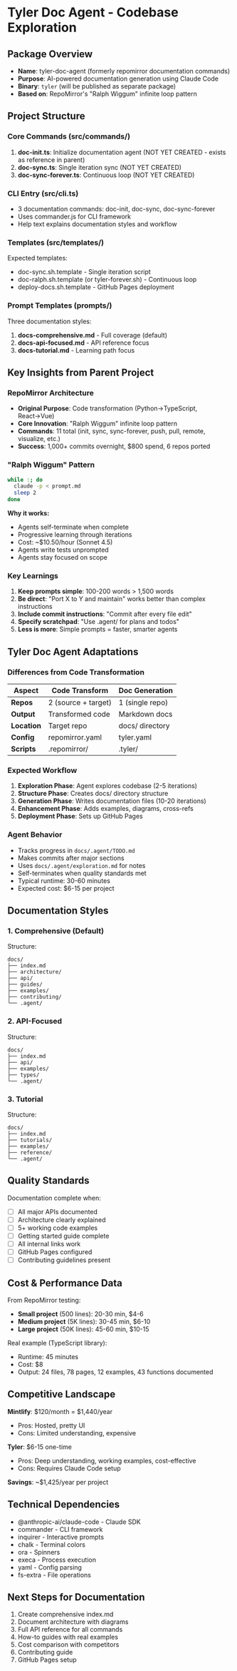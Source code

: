 # Tyler Doc Agent - Codebase Exploration

## Package Overview
- **Name**: tyler-doc-agent (formerly repomirror documentation commands)
- **Purpose**: AI-powered documentation generation using Claude Code
- **Binary**: `tyler` (will be published as separate package)
- **Based on**: RepoMirror's "Ralph Wiggum" infinite loop pattern

## Project Structure

### Core Commands (src/commands/)
1. **doc-init.ts**: Initialize documentation agent (NOT YET CREATED - exists as reference in parent)
2. **doc-sync.ts**: Single iteration sync (NOT YET CREATED)
3. **doc-sync-forever.ts**: Continuous loop (NOT YET CREATED)

### CLI Entry (src/cli.ts)
- 3 documentation commands: doc-init, doc-sync, doc-sync-forever
- Uses commander.js for CLI framework
- Help text explains documentation styles and workflow

### Templates (src/templates/)
Expected templates:
- doc-sync.sh.template - Single iteration script
- doc-ralph.sh.template (or tyler-forever.sh) - Continuous loop
- deploy-docs.sh.template - GitHub Pages deployment

### Prompt Templates (prompts/)
Three documentation styles:
1. **docs-comprehensive.md** - Full coverage (default)
2. **docs-api-focused.md** - API reference focus
3. **docs-tutorial.md** - Learning path focus

## Key Insights from Parent Project

### RepoMirror Architecture
- **Original Purpose**: Code transformation (Python→TypeScript, React→Vue)
- **Core Innovation**: "Ralph Wiggum" infinite loop pattern
- **Commands**: 11 total (init, sync, sync-forever, push, pull, remote, visualize, etc.)
- **Success**: 1,000+ commits overnight, $800 spend, 6 repos ported

### "Ralph Wiggum" Pattern
```bash
while :; do
  claude -p < prompt.md
  sleep 2
done
```
**Why it works:**
- Agents self-terminate when complete
- Progressive learning through iterations
- Cost: ~$10.50/hour (Sonnet 4.5)
- Agents write tests unprompted
- Agents stay focused on scope

### Key Learnings
1. **Keep prompts simple**: 100-200 words > 1,500 words
2. **Be direct**: "Port X to Y and maintain" works better than complex instructions
3. **Include commit instructions**: "Commit after every file edit"
4. **Specify scratchpad**: "Use .agent/ for plans and todos"
5. **Less is more**: Simple prompts = faster, smarter agents

## Tyler Doc Agent Adaptations

### Differences from Code Transformation
| Aspect | Code Transform | Doc Generation |
|--------|---------------|----------------|
| **Repos** | 2 (source + target) | 1 (single repo) |
| **Output** | Transformed code | Markdown docs |
| **Location** | Target repo | docs/ directory |
| **Config** | repomirror.yaml | tyler.yaml |
| **Scripts** | .repomirror/ | .tyler/ |

### Expected Workflow
1. **Exploration Phase**: Agent explores codebase (2-5 iterations)
2. **Structure Phase**: Creates docs/ directory structure
3. **Generation Phase**: Writes documentation files (10-20 iterations)
4. **Enhancement Phase**: Adds examples, diagrams, cross-refs
5. **Deployment Phase**: Sets up GitHub Pages

### Agent Behavior
- Tracks progress in `docs/.agent/TODO.md`
- Makes commits after major sections
- Uses `docs/.agent/exploration.md` for notes
- Self-terminates when quality standards met
- Typical runtime: 30-60 minutes
- Expected cost: $6-15 per project

## Documentation Styles

### 1. Comprehensive (Default)
Structure:
```
docs/
├── index.md
├── architecture/
├── api/
├── guides/
├── examples/
├── contributing/
└── .agent/
```

### 2. API-Focused
Structure:
```
docs/
├── index.md
├── api/
├── examples/
├── types/
└── .agent/
```

### 3. Tutorial
Structure:
```
docs/
├── index.md
├── tutorials/
├── examples/
├── reference/
└── .agent/
```

## Quality Standards

Documentation complete when:
- [ ] All major APIs documented
- [ ] Architecture clearly explained
- [ ] 5+ working code examples
- [ ] Getting started guide complete
- [ ] All internal links work
- [ ] GitHub Pages configured
- [ ] Contributing guidelines present

## Cost & Performance Data

From RepoMirror testing:
- **Small project** (500 lines): 20-30 min, $4-6
- **Medium project** (5K lines): 30-45 min, $6-10
- **Large project** (50K lines): 45-60 min, $10-15

Real example (TypeScript library):
- Runtime: 45 minutes
- Cost: $8
- Output: 24 files, 78 pages, 12 examples, 43 functions documented

## Competitive Landscape

**Mintlify**: $120/month = $1,440/year
- Pros: Hosted, pretty UI
- Cons: Limited understanding, expensive

**Tyler**: $6-15 one-time
- Pros: Deep understanding, working examples, cost-effective
- Cons: Requires Claude Code setup

**Savings**: ~$1,425/year per project

## Technical Dependencies
- @anthropic-ai/claude-code - Claude SDK
- commander - CLI framework
- inquirer - Interactive prompts
- chalk - Terminal colors
- ora - Spinners
- execa - Process execution
- yaml - Config parsing
- fs-extra - File operations

## Next Steps for Documentation
1. Create comprehensive index.md
2. Document architecture with diagrams
3. Full API reference for all commands
4. How-to guides with real examples
5. Cost comparison with competitors
6. Contributing guide
7. GitHub Pages setup
